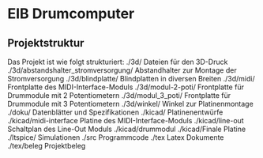 # EIB Drumcomputer

## Projektstruktur
Das Projekt ist wie folgt strukturiert:
  ./3d/                                                 Dateien für den 3D-Druck
  ./3d/abstandshalter_stromversorgung/                  Abstandhalter zur Montage der Stromversorgung
  ./3d/blindplatte/                                     Blindplatten in diversen Breiten
  ./3d/midi/                                            Frontplatte des MIDI-Interface-Moduls
  ./3d/modul-2-poti/                                    Frontplatte für Drummodule mit 2 Potentiometern
  ./3d/modul_3_poti/                                    Frontplatte für Drummodule mit 3 Potentiometern
  ./3d/winkel/                                          Winkel zur Platinenmontage
  ./doku/                                               Datenblätter und Spezifikationen
  ./kicad/                                              Platinenentwürfe
  ./kicad/midi-interface                                Platine des MIDI-Interface-Moduls
  ./kicad/line-out                                      Schaltplan des Line-Out Moduls
  ./kicad/drummodul
  ./kicad/Finale Platine
  ./ltspice/                                            Simulationen
  ./src                                                 Programmcode
  ./tex                                                 Latex Dokumente
  ./tex/beleg                                           Projektbeleg
